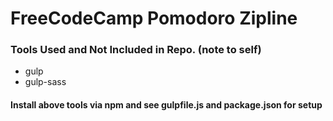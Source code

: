 # FreeCodeCamp Pomodoro Zipline

### Tools Used and Not Included in Repo. (note to self)
* gulp
* gulp-sass

#### Install above tools via npm and see gulpfile.js and package.json for setup
